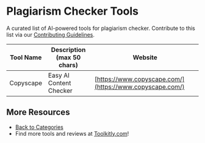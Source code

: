 # Plagiarism Checker Tools

A curated list of AI-powered tools for plagiarism checker. Contribute to this list via our [Contributing Guidelines](../CONTRIBUTING.md).

| Tool Name | Description (max 50 chars) | Website |
|-----------|----------------------------|---------|
| Copyscape | Easy AI Content Checker | [https://www.copyscape.com/](https://www.copyscape.com/) |

## More Resources
- [Back to Categories](../README.md)
- Find more tools and reviews at [Toolkitly.com](https://toolkitly.com)!
